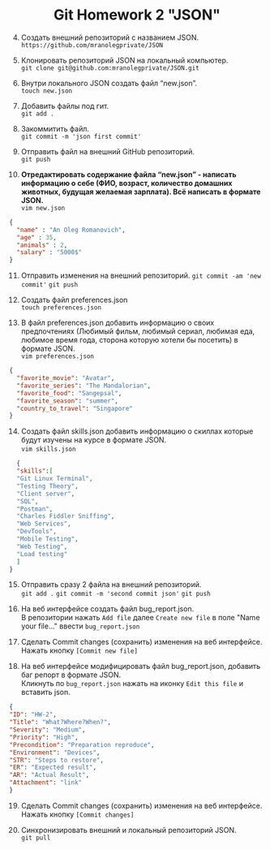 <div align="center">

# Git Homework 2 "JSON"

</div>

 4.  Создать внешний репозиторий c названием JSON.  
 `https://github.com/mranolegprivate/JSON`
 
 5. Клонировать репозиторий JSON на локальный компьютер.  
 `git clone git@github.com:mranolegprivate/JSON.git `
 
 6. Внутри локального JSON создать файл “new.json”.  
 `touch new.json`
 
 7. Добавить файлы под гит.  
 `git add .`
 
 8. Закоммитить файл.  
 `git commit -m 'json first commit'`
 
 9. Отправить файл на внешний GitHub репозиторий.  
 `git push`
 
 10. <b>Отредактировать содержание файла “new.json” - написать информацию о себе (ФИО, возраст, количество домашних животных, будущая желаемая зарплата). Всё написать в формате JSON.</b>  
  `vim new.json`
  
```json
{
  "name" : "An Oleg Romanovich",
  "age" : 35,
  "animals" : 2,
  "salary" : "5000$"
} 
```
 11. Отправить изменения на внешний репозиторий. 
 `git commit -am 'new commit'` `git push`
 
 12. Создать файл preferences.json  
 `touch preferences.json`
 
 13. В файл preferences.json добавить информацию о своих предпочтениях (Любимый фильм, любимый сериал, любимая еда, любимое время года, сторона которую хотели бы посетить) в формате JSON.  
 `vim preferences.json`  
 
 ```json
 {
   "favorite_movie": "Avatar",
   "favorite_series": "The Mandalorian",
   "favorite_food": "Sangepsal",
   "favorite_season": "summer",
   "country_to_travel": "Singapore"
 }
```
 14. Создать файл skills.json добавить информацию о скиллах которые будут изучены на курсе в формате JSON.  
 `vim skills.json`
 ```json
   {
   "skills":[
   "Git Linux Terminal",
   "Testing Theory", 
   "Client server", 
   "SQL", 
   "Postman", 
   "Charles Fiddler Sniffing", 
   "Web Services",     
   "DevTools", 
   "Mobile Testing", 
   "Web Testing", 
   "Load testing"
   ]
 }
 ```
 
 15. Отправить сразу 2 файла на внешний репозиторий.  
 `git add .`
 `git commit -m 'second commit json'`
 `git push`
 
 16. На веб интерфейсе создать файл bug_report.json.  
 В репозитории нажать  `Add file` далее `Create new file` в поле "Name your file..." ввести `bug_report.json`

 17. Сделать Commit changes (сохранить) изменения на веб интерфейсе.  
  Нажать кнопку `[Commit new file]`
 
 18. На веб интерфейсе модифицировать файл bug_report.json, добавить баг репорт в формате JSON.  
 Кликнуть по `bug_report.json` нажать на иконку `Edit this file` и вставить json.
 ```json
 {
 "ID": "HW-2",
 "Title": "What?Where?When?",
 "Severity": "Medium",
 "Priority": "High", 
 "Precondition": "Preparation reproduce",
 "Environment": "Devices",
 "STR": "Steps to restore",
 "ER": "Expected result",
 "AR": "Actual Result",
 "Attachment": "link"
}
 ```
 
 19. Сделать Commit changes (сохранить) изменения на веб интерфейсе.  
 Нажать кнопку `[Commit changes]`
 
 20. Синхронизировать внешний и локальный репозиторий JSON.  
 `git pull`
